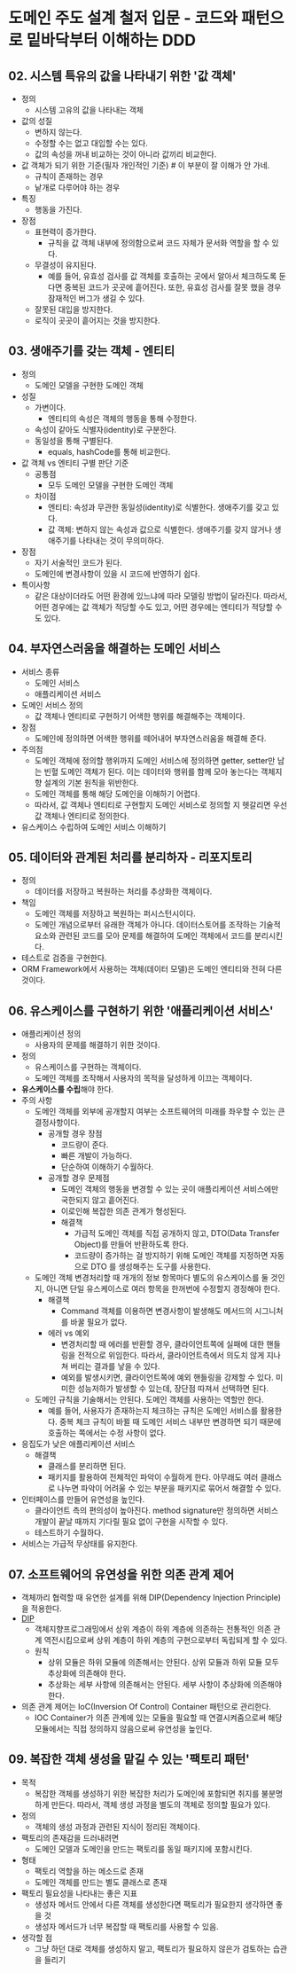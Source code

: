 # 도메인 주도 설계 철저 입문 - 코드와 패턴으로 밑바닥부터 이해하는 DDD

## 02. 시스템 특유의 값을 나타내기 위한 '값 객체'
- 정의
    - 시스템 고유의 값을 나타내는 객체
- 값의 성질
    - 변하지 않는다.
    - 수정할 수는 없고 대입할 수는 있다.
    - 값의 속성을 꺼내 비교하는 것이 아니라 값끼리 비교한다.
- 값 객체가 되기 위한 기준(필자 개인적인 기준) # 이 부분이 잘 이해가 안 가네.
    - 규칙이 존재하는 경우
    - 낱개로 다루어야 하는 경우
- 특징
  - 행동을 가진다.
- 장점
  - 표현력이 증가한다.
    - 규칙을 값 객체 내부에 정의함으로써 코드 자체가 문서화 역할을 할 수 있다.
  - 무결성이 유지된다.
    - 예를 들어, 유효성 검사를 값 객체를 호출하는 곳에서 알아서 체크하도록 둔다면 중복된 코드가 곳곳에 흩어진다. 또한, 유효성 검사를 잘못 했을 경우 잠재적인 버그가 생길 수 있다.
  - 잘못된 대입을 방지한다.
  - 로직이 곳곳이 흩어지는 것을 방지한다.

## 03. 생애주기를 갖는 객체 - 엔티티 
- 정의
  - 도메인 모델을 구현한 도메인 객체
- 성질
  - 가변이다.
    - 엔티티의 속성은 객체의 행동을 통해 수정한다.
  - 속성이 같아도 식별자(identity)로 구분한다.
  - 동일성을 통해 구별된다.
    - equals, hashCode를 통해 비교한다.
- 값 객체 vs 엔티티 구별 판단 기준
  - 공통점
    - 모두 도메인 모델을 구현한 도메인 객체
  - 차이점
    - 엔티티: 속성과 무관한 동일성(identity)로 식별한다. 생애주기를 갖고 있다.
    - 값 객체: 변하지 않는 속성과 값으로 식별한다. 생애주기를 갖지 않거나 생애주기를 나타내는 것이 무의미하다.
- 장점
  - 자기 서술적인 코드가 된다.
  - 도메인에 변경사항이 있을 시 코드에 반영하기 쉽다.
- 특이사항
  - 같은 대상이더라도 어떤 환경에 있느냐에 따라 모델링 방법이 달라진다. 따라서, 어떤 경우에는 값 객체가 적당할 수도 있고, 어떤 경우에는 엔티티가 적당할 수도 있다.

## 04. 부자연스러움을 해결하는 도메인 서비스
- 서비스 종류
  - 도메인 서비스
  - 애플리케이션 서비스
- 도메인 서비스 정의
  - 값 객체나 엔티티로 구현하기 어색한 행위를 해결해주는 객체이다.
- 장점
  - 도메인에 정의하면 어색한 행위를 떼어내어 부자연스러움을 해결해 준다.
- 주의점
  - 도메인 객체에 정의할 행위까지 도메인 서비스에 정의하면 getter, setter만 남는 빈혈 도메인 객체가 된다. 이는 데이터와 행위를 함께 모아 놓는다는 객체지향 설계의 기본 원칙을 위반한다.
  - 도메인 객체를 통해 해당 도메인을 이해하기 어렵다.
  - 따라서, 값 객체나 엔티티로 구현할지 도메인 서비스로 정의할 지 헷갈리면 우선 값 객체나 엔티티로 정의한다.
- 유스케이스 수립하여 도메인 서비스 이해하기

## 05. 데이터와 관계된 처리를 분리하자 - 리포지토리
- 정의
  - 데이터를 저장하고 복원하는 처리를 추상화한 객체이다.
- 책임
  - 도메인 객체를 저장하고 복원하는 퍼시스턴시이다.
  - 도메인 개념으로부터 유래한 객체가 아니다. 데이터스토어를 조작하는 기술적 요소와 관련된 코드를 모아 문제를 해결하여 도메인 객체에서 코드를 분리시킨다.
- 테스트로 검증을 구현한다.
- ORM Framework에서 사용하는 객체(데이터 모델)은 도메인 엔티티와 전혀 다른 것이다.

## 06. 유스케이스를 구현하기 위한 '애플리케이션 서비스'
- 애플리케이션 정의
  - 사용자의 문제를 해결하기 위한 것이다.
- 정의
  - 유스케이스를 구현하는 객체이다.
  - 도메인 객체를 조작해서 사용자의 목적을 달성하게 이끄는 객체이다.
- **유스케이스를 수립**해야 한다.
- 주의 사항
  - 도메인 객체를 외부에 공개할지 여부는 소프트웨어의 미래를 좌우할 수 있는 큰 결정사항이다.
    - 공개할 경우 장점
      - 코드량이 준다.
      - 빠른 개발이 가능하다.
      - 단순하여 이해하기 수월하다.
    - 공개할 경우 문제점
      - 도메인 객체의 행동을 변경할 수 있는 곳이 애플리케이션 서비스에만 국한되지 않고 흩어진다.
      - 이로인해 복잡한 의존 관계가 형성된다.
      - 해결책
        - 가급적 도메인 객체를 직접 공개하지 않고, DTO(Data Transfer Object)를 만들어 반환하도록 한다.
        - 코드량이 증가하는 걸 방지하기 위해 도메인 객체를 지정하면 자동으로 DTO 를 생성해주는 도구를 사용한다.
  - 도메인 객체 변경처리할 때 개개의 정보 항목마다 별도의 유스케이스를 둘 것인지, 아니면 단일 유스케이스로 여러 항목을 한꺼번에 수정할지 경정해야 한다.
    - 해결책
      - Command 객체를 이용하면 변경사항이 발생해도 메서드의 시그니처를 바꿀 필요가 없다.
    - 에러 vs 예외
      - 변경처리할 때 에러를 반환할 경우, 클라이언트쪽에 실패에 대한 핸들링을 전적으로 위임한다. 따라서, 클라이언트측에서 의도치 않게 지나쳐 버리는 결과를 낳을 수 있다.
      - 예외를 발생시키면, 클라이언트쪽에 예외 핸들링을 강제할 수 있다. 미미한 성능저하가 발생할 수 있는데, 장단점 따져서 선택하면 된다.
  - 도메인 규칙을 기술해서는 안된다. 도메인 객체를 사용하는 역할만 한다.
    - 예를 들어, 사용자가 존재하는지 체크하는 규칙은 도메인 서비스를 활용한다. 중복 체크 규칙이 바뀔 때 도메인 서비스 내부만 변경하면 되기 때문에 호출하는 쪽에서는 수정 사항이 없다.
- 응집도가 낮은 애플리케이션 서비스
  - 해결책
    - 클래스를 분리하면 된다.
    - 패키지를 활용하여 전체적인 파악이 수월하게 한다. 아무래도 여러 클래스로 나누면 파악이 어려울 수 있는 부분을 패키지로 묶어서 해결할 수 있다.
- 인터페이스를 만들어 유연성을 높인다.
  - 클라이언트 측의 편의성이 높아진다. method signature만 정의하면 서비스 개발이 끝날 때까지 기다릴 필요 없이 구현을 시작할 수 있다.
  - 테스트하기 수월하다.
- 서비스는 가급적 무상태를 유지한다.


## 07. 소프트웨어의 유연성을 위한 의존 관계 제어
- 객체까리 협력할 때 유연한 설계를 위해 DIP(Dependency Injection Principle)을 적용한다.
- [DIP](https://ko.wikipedia.org/wiki/%EC%9D%98%EC%A1%B4%EA%B4%80%EA%B3%84_%EC%97%AD%EC%A0%84_%EC%9B%90%EC%B9%99)
  - 객체지향프로그래밍에서 상위 계층이 하위 계층에 의존하는 전통적인 의존 관계 역전시킴으로써 상위 계층이 하위 계층의 구현으로부터 독립되게 할 수 있다.
  - 원칙
    - 상위 모듈은 하위 모듈에 의존해서는 안된다. 상위 모듈과 하위 모듈 모두 추상화에 의존해야 한다.
    - 추상화는 세부 사항에 의존해서는 안된다. 세부 사항이 추상화에 의존해야 한다.
- 의존 관계 제어는 IoC(Inversion Of Control) Container 패턴으로 관리한다.
  - IOC Container가 의존 관계에 있는 모듈을 필요할 때 연결시켜줌으로써 해당 모듈에서는 직접 정의하지 않음으로써 유연성을 높인다.


## 09. 복잡한 객체 생성을 맡길 수 있는 '팩토리 패턴'
- 목적
  - 복잡한 객체를 생성하기 위한 복잡한 처리가 도메인에 포함되면 취지를 불분명하게 만든다. 따라서, 객체 생성 과정을 별도의 객체로 정의할 필요가 있다.
- 정의
  - 객체의 생성 과정과 관련된 지식이 정리된 객체이다.
- 팩토리의 존재감을 드러내려면
  - 도메인 모델과 도메인을 만드는 팩토리를 동일 패키지에 포함시킨다.
- 형태
  - 팩토리 역할을 하는 메소드로 존재
  - 도메인 객체를 만드는 별도 클래스로 존재
- 팩토리 필요성을 나타내는 좋은 지표
  - 생성자 메서드 안에서 다른 객체를 생성한다면 팩토리가 필요한지 생각하면 좋을 것
  - 생성자 메서드가 너무 복잡할 때 팩토리를 사용할 수 있음.
- 생각할 점
  - 그냥 하던 대로 객체를 생성하지 말고, 팩토리가 필요하지 않은가 검토하는 습관을 들리기

